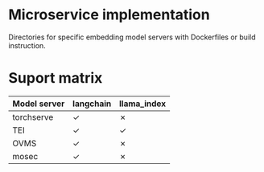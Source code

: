 # Microservice implementation

Directories for specific embedding model servers with Dockerfiles or build instruction.


# Suport matrix

| Model server  | langchain  | llama_index  |
| ------------ | ------------ | ------------ |
| torchserve  | &#x2713;  | &#x2717;  |
|  TEI | &#x2713;  |  &#x2713; |
| OVMS  | &#x2713;  | &#x2717;  |
|  mosec | &#x2713;  |  &#x2717; |

